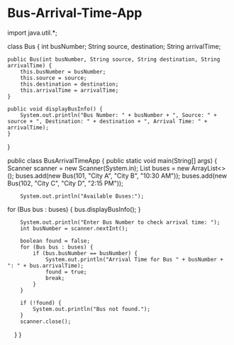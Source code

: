 # Bus-Arrival-Time-App
import java.util.*;

class Bus {
    int busNumber;
    String source, destination;
    String arrivalTime;

    public Bus(int busNumber, String source, String destination, String arrivalTime) {
        this.busNumber = busNumber;
        this.source = source;
        this.destination = destination;
        this.arrivalTime = arrivalTime;
    }

    public void displayBusInfo() {
        System.out.println("Bus Number: " + busNumber + ", Source: " + source + ", Destination: " + destination + ", Arrival Time: " + arrivalTime);
    }
}

public class BusArrivalTimeApp {
    public static void main(String[] args) {
        Scanner scanner = new Scanner(System.in);
        List<Bus> buses = new ArrayList<>();
        buses.add(new Bus(101, "City A", "City B", "10:30 AM"));
        buses.add(new Bus(102, "City C", "City D", "2:15 PM"));

        System.out.println("Available Buses:");
 for (Bus bus : buses) {
            bus.displayBusInfo();
        }

        System.out.println("Enter Bus Number to check arrival time: ");
        int busNumber = scanner.nextInt();

        boolean found = false;
        for (Bus bus : buses) {
            if (bus.busNumber == busNumber) {
                System.out.println("Arrival Time for Bus " + busNumber + ": " + bus.arrivalTime);
                found = true;
                break;
            }
        }

        if (!found) {
            System.out.println("Bus not found.");
        }
        scanner.close();
    }
}

